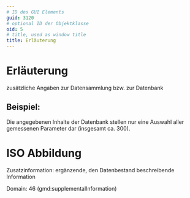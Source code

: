 ```yaml
---
# ID des GUI Elements
guid: 3120
# optional ID der Objektklasse
oid: 5
# title, used as window title
title: Erläuterung
---
```


# Erläuterung

zusätzliche Angaben zur Datensammlung bzw. zur Datenbank

## Beispiel:

Die angegebenen Inhalte der Datenbank stellen nur eine Auswahl aller gemessenen Parameter dar (insgesamt ca. 300).

# ISO Abbildung

Zusatzinformation: ergänzende, den Datenbestand beschreibende Information

Domain: 46 (gmd:supplementalInformation)
